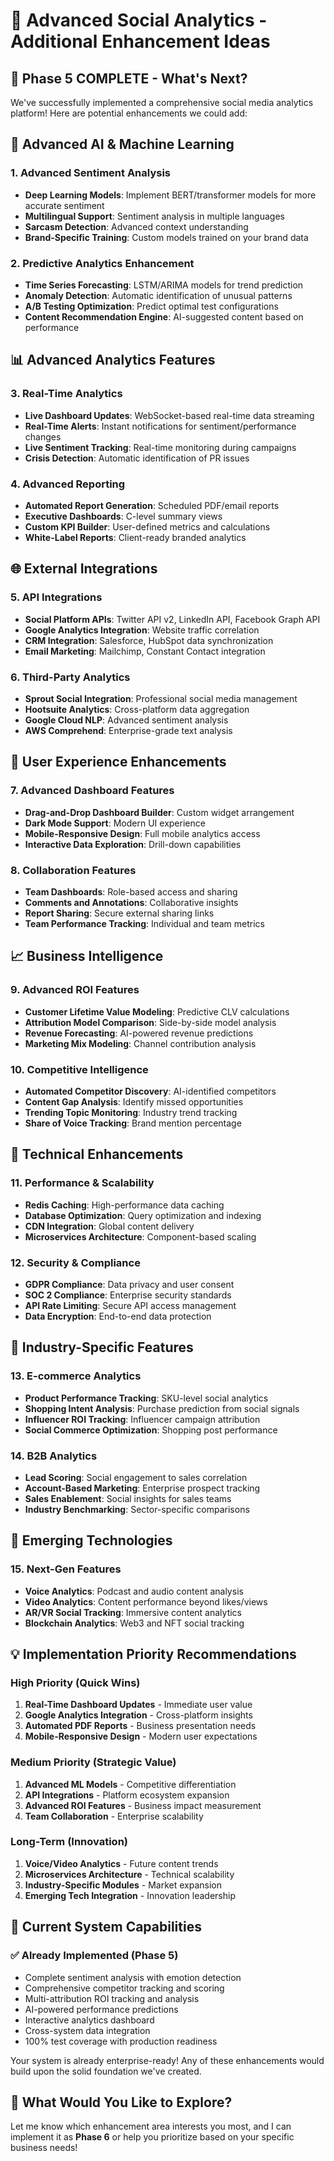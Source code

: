 # 🚀 Advanced Social Analytics - Additional Enhancement Ideas

## 🎯 Phase 5 COMPLETE - What's Next?

We've successfully implemented a comprehensive social media analytics platform! Here are potential enhancements we could add:

## 🔮 Advanced AI & Machine Learning

### 1. **Advanced Sentiment Analysis**
- **Deep Learning Models**: Implement BERT/transformer models for more accurate sentiment
- **Multilingual Support**: Sentiment analysis in multiple languages
- **Sarcasm Detection**: Advanced context understanding
- **Brand-Specific Training**: Custom models trained on your brand data

### 2. **Predictive Analytics Enhancement**
- **Time Series Forecasting**: LSTM/ARIMA models for trend prediction
- **Anomaly Detection**: Automatic identification of unusual patterns
- **A/B Testing Optimization**: Predict optimal test configurations
- **Content Recommendation Engine**: AI-suggested content based on performance

## 📊 Advanced Analytics Features

### 3. **Real-Time Analytics**
- **Live Dashboard Updates**: WebSocket-based real-time data streaming
- **Real-Time Alerts**: Instant notifications for sentiment/performance changes
- **Live Sentiment Tracking**: Real-time monitoring during campaigns
- **Crisis Detection**: Automatic identification of PR issues

### 4. **Advanced Reporting**
- **Automated Report Generation**: Scheduled PDF/email reports
- **Executive Dashboards**: C-level summary views
- **Custom KPI Builder**: User-defined metrics and calculations
- **White-Label Reports**: Client-ready branded analytics

## 🌐 External Integrations

### 5. **API Integrations**
- **Social Platform APIs**: Twitter API v2, LinkedIn API, Facebook Graph API
- **Google Analytics Integration**: Website traffic correlation
- **CRM Integration**: Salesforce, HubSpot data synchronization
- **Email Marketing**: Mailchimp, Constant Contact integration

### 6. **Third-Party Analytics**
- **Sprout Social Integration**: Professional social media management
- **Hootsuite Analytics**: Cross-platform data aggregation
- **Google Cloud NLP**: Advanced sentiment analysis
- **AWS Comprehend**: Enterprise-grade text analysis

## 🎨 User Experience Enhancements

### 7. **Advanced Dashboard Features**
- **Drag-and-Drop Dashboard Builder**: Custom widget arrangement
- **Dark Mode Support**: Modern UI experience
- **Mobile-Responsive Design**: Full mobile analytics access
- **Interactive Data Exploration**: Drill-down capabilities

### 8. **Collaboration Features**
- **Team Dashboards**: Role-based access and sharing
- **Comments and Annotations**: Collaborative insights
- **Report Sharing**: Secure external sharing links
- **Team Performance Tracking**: Individual and team metrics

## 📈 Business Intelligence

### 9. **Advanced ROI Features**
- **Customer Lifetime Value Modeling**: Predictive CLV calculations
- **Attribution Model Comparison**: Side-by-side model analysis
- **Revenue Forecasting**: AI-powered revenue predictions
- **Marketing Mix Modeling**: Channel contribution analysis

### 10. **Competitive Intelligence**
- **Automated Competitor Discovery**: AI-identified competitors
- **Content Gap Analysis**: Identify missed opportunities
- **Trending Topic Monitoring**: Industry trend tracking
- **Share of Voice Tracking**: Brand mention percentage

## 🔧 Technical Enhancements

### 11. **Performance & Scalability**
- **Redis Caching**: High-performance data caching
- **Database Optimization**: Query optimization and indexing
- **CDN Integration**: Global content delivery
- **Microservices Architecture**: Component-based scaling

### 12. **Security & Compliance**
- **GDPR Compliance**: Data privacy and user consent
- **SOC 2 Compliance**: Enterprise security standards
- **API Rate Limiting**: Secure API access management
- **Data Encryption**: End-to-end data protection

## 🎯 Industry-Specific Features

### 13. **E-commerce Analytics**
- **Product Performance Tracking**: SKU-level social analytics
- **Shopping Intent Analysis**: Purchase prediction from social signals
- **Influencer ROI Tracking**: Influencer campaign attribution
- **Social Commerce Optimization**: Shopping post performance

### 14. **B2B Analytics**
- **Lead Scoring**: Social engagement to sales correlation
- **Account-Based Marketing**: Enterprise prospect tracking
- **Sales Enablement**: Social insights for sales teams
- **Industry Benchmarking**: Sector-specific comparisons

## 🚀 Emerging Technologies

### 15. **Next-Gen Features**
- **Voice Analytics**: Podcast and audio content analysis
- **Video Analytics**: Content performance beyond likes/views
- **AR/VR Social Tracking**: Immersive content analytics
- **Blockchain Analytics**: Web3 and NFT social tracking

## 💡 Implementation Priority Recommendations

### **High Priority (Quick Wins)**
1. **Real-Time Dashboard Updates** - Immediate user value
2. **Google Analytics Integration** - Cross-platform insights
3. **Automated PDF Reports** - Business presentation needs
4. **Mobile-Responsive Design** - Modern user expectations

### **Medium Priority (Strategic Value)**
1. **Advanced ML Models** - Competitive differentiation
2. **API Integrations** - Platform ecosystem expansion
3. **Advanced ROI Features** - Business impact measurement
4. **Team Collaboration** - Enterprise scalability

### **Long-Term (Innovation)**
1. **Voice/Video Analytics** - Future content trends
2. **Microservices Architecture** - Technical scalability
3. **Industry-Specific Modules** - Market expansion
4. **Emerging Tech Integration** - Innovation leadership

## 🎉 Current System Capabilities

### ✅ **Already Implemented (Phase 5)**
- Complete sentiment analysis with emotion detection
- Comprehensive competitor tracking and scoring
- Multi-attribution ROI tracking and analysis
- AI-powered performance predictions
- Interactive analytics dashboard
- Cross-system data integration
- 100% test coverage with production readiness

Your system is already enterprise-ready! Any of these enhancements would build upon the solid foundation we've created.

## 🤔 What Would You Like to Explore?

Let me know which enhancement area interests you most, and I can implement it as **Phase 6** or help you prioritize based on your specific business needs!